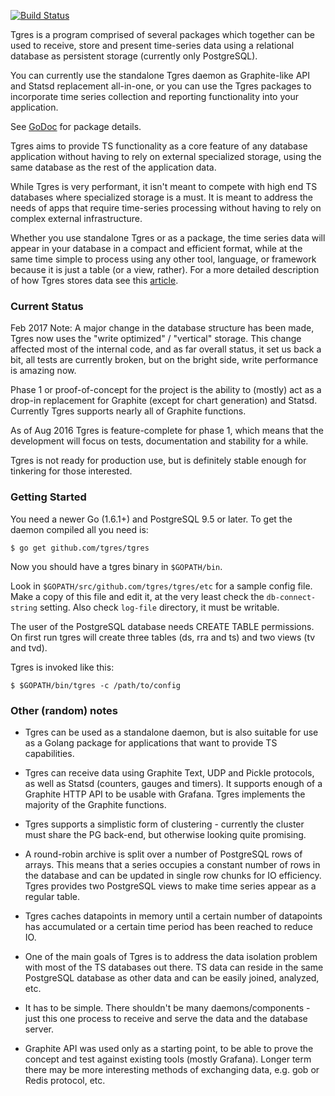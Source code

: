 
[![Build Status](https://travis-ci.org/tgres/tgres.svg?branch=master)](https://travis-ci.org/tgres/tgres)

Tgres is a program comprised of several packages which together can be
used to receive, store and present time-series data using a relational
database as persistent storage (currently only PostgreSQL).

You can currently use the standalone Tgres daemon as Graphite-like API
and Statsd replacement all-in-one, or you can use the Tgres packages
to incorporate time series collection and reporting functionality into
your application.

See [GoDoc](https://godoc.org/github.com/tgres/tgres) for package
details.

Tgres aims to provide TS functionality as a core feature of any database
application without having to rely on external specialized storage,
using the same database as the rest of the application data.

While Tgres is very performant, it isn't meant to compete with high
end TS databases where specialized storage is a must. It is meant to
address the needs of apps that require time-series processing without
having to rely on complex external infrastructure.

Whether you use standalone Tgres or as a package, the time series data
will appear in your database in a compact and efficient format, while
at the same time simple to process using any other tool, language,
or framework because it is just a table (or a view, rather). For a more
detailed description of how Tgres stores data see this
[article](https://grisha.org/blog/2016/12/16/storing-time-series-in-postgresql-part-ii/).

### Current Status

Feb 2017 Note: A major change in the database structure has been made,
Tgres now uses the "write optimized" / "vertical" storage. This change
affected most of the internal code, and as far overall status, it set
us back a bit, all tests are currently broken, but on the bright side,
write performance is amazing now.

Phase 1 or proof-of-concept for the project is the ability to (mostly)
act as a drop-in replacement for Graphite (except for chart
generation) and Statsd. Currently Tgres supports nearly all of
Graphite functions.

As of Aug 2016 Tgres is feature-complete for phase 1, which means that
the development will focus on tests, documentation and stability for a
while.

Tgres is not ready for production use, but is definitely stable enough
for tinkering for those interested.

### Getting Started

You need a newer Go (1.6.1+) and PostgreSQL 9.5 or later. To get the
daemon compiled all you need is:

```
$ go get github.com/tgres/tgres
```

Now you should have a tgres binary in `$GOPATH/bin`.

Look in `$GOPATH/src/github.com/tgres/tgres/etc` for a sample config
file.  Make a copy of this file and edit it, at the very least check
the `db-connect-string` setting. Also check `log-file` directory, it
must be writable.

The user of the PostgreSQL database needs CREATE TABLE permissions. On
first run tgres will create three tables (ds, rra and ts) and two
views (tv and tvd).

Tgres is invoked like this:
```
$ $GOPATH/bin/tgres -c /path/to/config
```

### Other (random) notes

* Tgres can be used as a standalone daemon, but is also suitable for
  use as a Golang package for applications that want to provide TS
  capabilities.

* Tgres can receive data using Graphite Text, UDP and Pickle
  protocols, as well as Statsd (counters, gauges and timers). It
  supports enough of a Graphite HTTP API to be usable with
  Grafana. Tgres implements the majority of the Graphite functions.

* Tgres supports a simplistic form of clustering - currently the
  cluster must share the PG back-end, but otherwise looking quite
  promising.

* A round-robin archive is split over a number of PostgreSQL rows of
  arrays.  This means that a series occupies a constant number of rows
  in the database and can be updated in single row chunks for IO
  efficiency. Tgres provides two PostgreSQL views to make time series
  appear as a regular table.

* Tgres caches datapoints in memory until a certain number of
  datapoints has accumulated or a certain time period has been reached
  to reduce IO.

* One of the main goals of Tgres is to address the data isolation
  problem with most of the TS databases out there. TS data can reside
  in the same PostgreSQL database as other data and can be easily
  joined, analyzed, etc.

* It has to be simple. There shouldn't be many daemons/components -
  just this one process to receive and serve the data and the database
  server.

* Graphite API was used only as a starting point, to be able to prove
  the concept and test against existing tools (mostly Grafana). Longer
  term there may be more interesting methods of exchanging data,
  e.g. gob or Redis protocol, etc.
